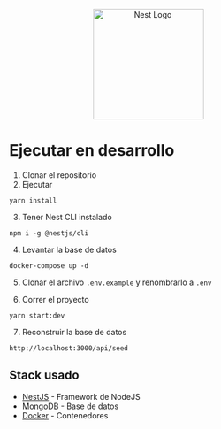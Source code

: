<p align="center">
  <a href="http://nestjs.com/" target="blank"><img src="https://nestjs.com/img/logo-small.svg" width="200" alt="Nest Logo" /></a>
</p>

# Ejecutar en desarrollo

1. Clonar el repositorio
2. Ejecutar

```
yarn install
```

3. Tener Nest CLI instalado

```
npm i -g @nestjs/cli
```

4. Levantar la base de datos

```
docker-compose up -d
```

5. Clonar el archivo ```.env.example``` y renombrarlo a ```.env```	

6. Correr el proyecto

```
yarn start:dev
```

7. Reconstruir la base de datos

```
http://localhost:3000/api/seed
```



## Stack usado

* [NestJS](https://nestjs.com/) - Framework de NodeJS
* [MongoDB](https://www.mongodb.com/) - Base de datos
* [Docker](https://www.docker.com/) - Contenedores
  